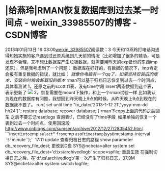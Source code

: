 # |给燕玲|RMAN恢复数据库到过去某一时间点 - weixin_33985507的博客 - CSDN博客
2013年01月13日 16:03:00[weixin_33985507](https://me.csdn.net/weixin_33985507)阅读数：3
今天和13燕玲打电话沟通得知她实施的客户遇到过还原系统到几天前的情况（比如增加了很多的辅助，可是发现不合理，又不想让数据库产生垃圾数据，就需要用昨天的exp备份的东西imp还原），但是我考虑到了一个问题：
数据库在好好的，有数据的情况下，imp肯定会报有重复数据的错误，就比如：
*就像你电脑有一个qq了，如果坚持安装旧的版本，安装的时候会卸载旧的版本*
rman可以基于归档日志恢复到过去一个时间点，具体看测试
1，还原之前的scott.t1表，没有time字段
insert两条数据到这个表，表示更新了
![](https://images0.cnblogs.com/blog/412950/201301/13160004-550c627f673b4031bd948a778d4daab7.png)
2，恢复需要在mount下操作，和上一个rman试验一样
比如我认为现在的数据库有问题，我想回到昨天晚上9点的时候，从昨天晚上9点到现在的数据我不要了。
run{
set until time "to_date('2013-1-12 21','yyyy-mm-dd hh24')";
restore database;
recover database;
}
rman下copy上面的代码之后回车
之后不要忘记resetlogs
查询表t1，已经没有了time字段
 如果单独的恢复一个表到过去一个时间点，使用回滚段
http://www.cnblogs.com/sumsen/archive/2012/12/27/2835452.html
```insert``into``emp ``select``* ``from``emp ``as``of``timestamp``(systimestamp-interval ``'5'``minute``);`
 17:11 update
查看归档日志的路径
show parameter db_recovery_file_dest;
更改到D盘
SYS@ncbeta>alter system set db_recovery_file_dest='d:\xs\archivedlogb' scope=spfile;
重启生效
在强制切换日志之后，在'd:\xs\archivedlogb'第一次产生了归档日志，37.9M
SYS@ncbeta>alter system switch logfile;
